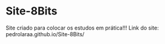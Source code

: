 # Site-8Bits
Site criado para colocar os estudos em prática!!!
Link do site: pedrolaraa.github.io/Site-8Bits/
